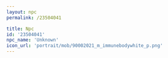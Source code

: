 ```yaml
---
layout: npc
permalink: /23504041

title: Npc
id: '23504041'
npc_name: 'Unknown'
icon_url: 'portrait/mob/90002021_m_immunebodywhite_p.png'
---
```

